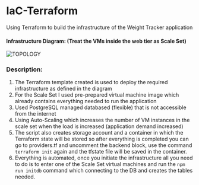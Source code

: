 # IaC-Terraform
Using Terraform to build the infrastructure of the Weight Tracker application

#### Infrastructure Diagram: (Treat the VMs inside the web tier as Scale Set)
![TOPOLOGY](https://user-images.githubusercontent.com/88583978/173969411-c62c8e3d-83ec-40d5-afd7-db42da983d7a.png)

### Description:
1. The Terraform template created is used to deploy the required infrastructure as defined in the diagram
2. For the Scale Set I used pre-prepared virtual machine image which already contains everything needed to run the application
3. Used PostgreSQL managed databased (flexible) that is not accessible from the internet
4. Using Auto-Scaling which increases the number of VM instances in the scale set when the load is increased (application demand increased)
5. The script also creates storage account and a container in which the Terraform state will be stored so after everything is completed you can go to providers.tf and uncomment the backend block, use the command ```terraform init``` again and the tfstate file will be saved in the container.
6. Everything is automated, once you initiate the infrastructure all you need to do is to enter one of the Scale Set virtual machines and run the ```npm run initdb``` command which connecting to the DB and creates the tables needed.
